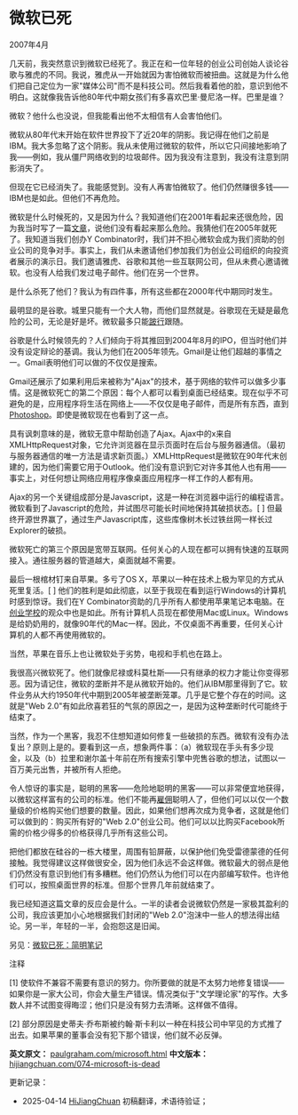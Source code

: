 

# 微软已死

2007年4月

几天前，我突然意识到微软已经死了。我正在和一位年轻的创业公司创始人谈论谷歌与雅虎的不同。我说，雅虎从一开始就因为害怕微软而被扭曲。这就是为什么他们把自己定位为一家"媒体公司"而不是科技公司。然后我看着他的脸，意识到他不明白。这就像我告诉他80年代中期女孩们有多喜欢巴里·曼尼洛一样。巴里是谁？

微软？他什么也没说，但我能看出他不太相信有人会害怕他们。

微软从80年代末开始在软件世界投下了近20年的阴影。我记得在他们之前是IBM。我大多忽略了这个阴影。我从未使用过微软的软件，所以它只间接地影响了我——例如，我从僵尸网络收到的垃圾邮件。因为我没有注意到，我没有注意到阴影消失了。

但现在它已经消失了。我能感觉到。没有人再害怕微软了。他们仍然赚很多钱——IBM也是如此。但他们不再危险。

微软是什么时候死的，又是因为什么？我知道他们在2001年看起来还很危险，因为我当时写了一篇[文章](https://paulgraham.com/road.html)，说他们没有看起来那么危险。我猜他们在2005年就死了。我知道当我们创办Y Combinator时，我们并不担心微软会成为我们资助的创业公司的竞争对手。事实上，我们从未邀请他们参加我们为创业公司组织的向投资者展示的演示日。我们邀请雅虎、谷歌和其他一些互联网公司，但从未费心邀请微软。也没有人给我们发过电子邮件。他们在另一个世界。

是什么杀死了他们？我认为有四件事，所有这些都在2000年代中期同时发生。

最明显的是谷歌。城里只能有一个大人物，而他们显然就是。谷歌现在无疑是最危险的公司，无论是好是坏。微软最多只能[跛行](http://live.com)跟随。

谷歌是什么时候领先的？人们倾向于将其推回到2004年8月的IPO，但当时他们并没有设定辩论的基调。我认为他们在2005年领先。Gmail是让他们超越的事情之一。Gmail表明他们可以做的不仅仅是搜索。

Gmail还展示了如果利用后来被称为"Ajax"的技术，基于网络的软件可以做多少事情。这是微软死亡的第二个原因：每个人都可以看到桌面已经结束。现在似乎不可避免的是，应用程序将生活在网络上——不仅仅是电子邮件，而是所有东西，直到[Photoshop](http://snipshot.com)。即使是微软现在也看到了这一点。

具有讽刺意味的是，微软无意中帮助创造了Ajax。Ajax中的x来自XMLHttpRequest对象，它允许浏览器在显示页面时在后台与服务器通信。（最初与服务器通信的唯一方法是请求新页面。）XMLHttpRequest是微软在90年代末创建的，因为他们需要它用于Outlook。他们没有意识到它对许多其他人也有用——事实上，对任何想让网络应用程序像桌面应用程序一样工作的人都有用。

Ajax的另一个关键组成部分是Javascript，这是一种在浏览器中运行的编程语言。微软看到了Javascript的危险，并试图尽可能长时间地保持其破损状态。[ ] 但最终开源世界赢了，通过生产Javascript库，这些库像树木长过铁丝网一样长过Explorer的破损。

微软死亡的第三个原因是宽带互联网。任何关心的人现在都可以拥有快速的互联网接入。通往服务器的管道越大，桌面就越不需要。

最后一根棺材钉来自苹果。多亏了OS X，苹果以一种在技术上极为罕见的方式从死里复活。[ ] 他们的胜利是如此彻底，以至于我现在看到运行Windows的计算机时感到惊讶。我们在Y Combinator资助的几乎所有人都使用苹果笔记本电脑。在[创业学校](http://www.bosstalks.com/StartupSchool2007/all_macs_and_all_writing.jpg)的观众中也是如此。所有计算机人员现在都使用Mac或Linux。Windows是给奶奶用的，就像90年代的Mac一样。因此，不仅桌面不再重要，任何关心计算机的人都不再使用微软的。

当然，苹果在音乐上也让微软处于劣势，电视和手机也在路上。

我很高兴微软死了。他们就像尼禄或科莫杜斯——只有继承的权力才能让你变得邪恶。因为请记住，微软的垄断并不是从微软开始的。他们从IBM那里得到了它。软件业务从大约1950年代中期到2005年被垄断笼罩。几乎是它整个存在的时间。这就是"Web 2.0"有如此欣喜若狂的气氛的原因之一，是因为这种垄断时代可能终于结束了。

当然，作为一个黑客，我忍不住想知道如何修复一些破损的东西。微软有没有办法复出？原则上是的。要看到这一点，想象两件事：（a）微软现在手头有多少现金，以及（b）拉里和谢尔盖十年前在所有搜索引擎中兜售谷歌的想法，试图以一百万美元出售，并被所有人拒绝。

令人惊讶的事实是，聪明的黑客——危险地聪明的黑客——可以非常便宜地获得，以微软这样富有的公司的标准。他们不能再[雇佣](https://paulgraham.com/hiring.html)聪明人了，但他们可以以仅一个数量级的价格购买他们想要的数量。因此，如果他们想再次成为竞争者，这就是他们可以做到的：购买所有好的"Web 2.0"创业公司。他们可以以比购买Facebook所需的价格少得多的价格获得几乎所有这些公司。

把他们都放在硅谷的一栋大楼里，周围有铅屏蔽，以保护他们免受雷德蒙德的任何接触。我觉得建议这样做很安全，因为他们永远不会这样做。微软最大的弱点是他们仍然没有意识到他们有多糟糕。他们仍然认为他们可以在内部编写软件。也许他们可以，按照桌面世界的标准。但那个世界几年前就结束了。

我已经知道这篇文章的反应会是什么。一半的读者会说微软仍然是一家极其盈利的公司，我应该更加小心地根据我们封闭的"Web 2.0"泡沫中一些人的想法得出结论。另一半，年轻的一半，会抱怨这是旧闻。

另见：[微软已死：简明笔记](https://paulgraham.com/cliffsnotes.html)

注释

[1] 使软件不兼容不需要有意识的努力。你所要做的就是不太努力地修复错误——如果你是一家大公司，你会大量生产错误。情况类似于"文学理论家"的写作。大多数人并不试图变得晦涩；他们只是没有努力去清晰。这样做不值得。

[2] 部分原因是史蒂夫·乔布斯被约翰·斯卡利以一种在科技公司中罕见的方式推了出去。如果苹果的董事会没有犯下那个错误，他们就不必反弹。

**英文原文：** [paulgraham.com/microsoft.html](https://paulgraham.com/microsoft.html)
**中文版本：** [hijiangchuan.com/074-microsoft-is-dead](https://hijiangchuan.com/074-microsoft-is-dead)

更新记录：
- 2025-04-14 [HiJiangChuan](https://hijiangchuan.com) 初稿翻译，术语待验证； 
